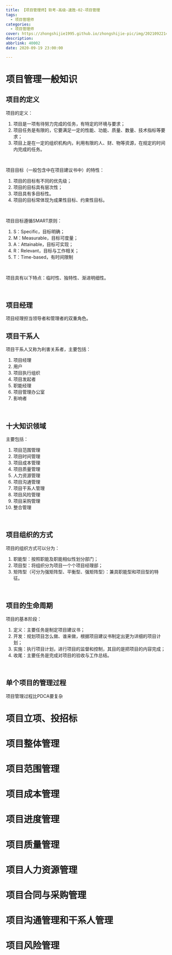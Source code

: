 ```yaml
---
title: 【项目管理师】软考-高级-速胜-02-项目管理
tags:
  - 项目管理师
categories:
  - 项目管理师
cover: https://zhongshijie1995.github.io/zhongshijie-pic/img/20210922143002.jpg
description: 
abbrlink: 40002
date: 2020-09-19 23:00:00

---
```


# 项目管理一般知识
## 项目的定义
项目的定义：
  1. 项目是一项有待努力完成的任务，有特定的环境与要求；
  2. 项目任务是有限的，它要满足一定的性能、功能、质量、数量、技术指标等要求；
  3. 项目上是在一定的组织机构内，利用有限的人、财、物等资源，在规定的时间内完成的任务。

</br>

项目目标（一般包含中在项目建议书中）的特性：
  1. 项目的目标有不同的优先级；
  2. 项目的目标具有层次性；
  3. 项目具有多目标性。
  4. 项目的目标常体现为成果性目标、约束性目标。

</br>

项目目标遵循SMART原则：
  1. S：Specific，目标明确；
  2. M：Measurable，目标可度量；
  3. A：Attainable，目标可实现；
  4. R：Relevant，目标与工作相关；
  5. T：Time-based，有时间限制

</br>

项目具有以下特点：临时性、独特性、渐进明细性。

</br>

## 项目经理
项目经理担当领导者和管理者的双重角色。

## 项目干系人
项目干系人又称为利害关系者，主要包括：
  1. 项目经理
  2. 用户
  3. 项目执行组织
  4. 项目发起者
  5. 职能经理
  6. 项目管理办公室
  7. 影响者

</br>

## 十大知识领域
主要包括：
  1. 项目范围管理
  2. 项目时间管理
  3. 项目成本管理
  4. 项目质量管理
  5. 人力资源管理
  6. 项目沟通管理
  7. 项目干系人管理
  8. 项目风险管理
  9. 项目采购管理
  10. 整合管理

</br>

## 项目组织的方式
项目的组织方式可以分为：
  1. 职能型：按照职能及职能相似性划分部门；
  2. 项目型：将组织分为项目一个个项目经理部；
  3. 矩阵型（可分为强矩阵型、平衡型、强矩阵型）：兼具职能型和项目型的特征。

</br>

## 项目的生命周期
项目的基本阶段：
  1. 定义：主要任务是制定项目建议书；
  2. 开发：规划项目怎么做、谁来做，根据项目建议书制定出更为详细的项目计划；
  3. 实施：执行项目计划，进行项目的监督和控制，其目的是把项目的内容完成；
  4. 收尾：主要任务是完成对项目的验收与工作总结。

</br>

## 单个项目的管理过程
项目管理过程比PDCA要复杂

# 项目立项、投招标

# 项目整体管理

# 项目范围管理

# 项目成本管理

# 项目进度管理

# 项目质量管理

# 项目人力资源管理

# 项目合同与采购管理

# 项目沟通管理和干系人管理

# 项目风险管理

